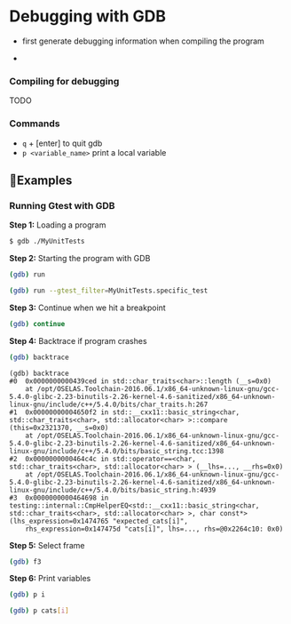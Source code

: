 # Debugging with GDB

- first generate debugging information when compiling the program



- 

### Compiling for debugging

TODO



### Commands

- `q` + [enter] to quit gdb
- `p <variable_name>` print a local variable





## Examples

### Running Gtest with GDB

**Step 1:** Loading a program

```bash
$ gdb ./MyUnitTests
```

**Step 2:** Starting the program with GDB

```bash
(gdb) run
```

```bash
(gdb) run --gtest_filter=MyUnitTests.specific_test
```

**Step 3:** Continue when we hit a breakpoint

```bash
(gdb) continue
```

**Step 4:** Backtrace if program crashes

```bash
(gdb) backtrace
```

```
(gdb) backtrace
#0  0x0000000000439ced in std::char_traits<char>::length (__s=0x0)
    at /opt/OSELAS.Toolchain-2016.06.1/x86_64-unknown-linux-gnu/gcc-5.4.0-glibc-2.23-binutils-2.26-kernel-4.6-sanitized/x86_64-unknown-linux-gnu/include/c++/5.4.0/bits/char_traits.h:267
#1  0x00000000004650f2 in std::__cxx11::basic_string<char, std::char_traits<char>, std::allocator<char> >::compare (this=0x2321370, __s=0x0)
    at /opt/OSELAS.Toolchain-2016.06.1/x86_64-unknown-linux-gnu/gcc-5.4.0-glibc-2.23-binutils-2.26-kernel-4.6-sanitized/x86_64-unknown-linux-gnu/include/c++/5.4.0/bits/basic_string.tcc:1398
#2  0x0000000000464c4c in std::operator==<char, std::char_traits<char>, std::allocator<char> > (__lhs=..., __rhs=0x0)
    at /opt/OSELAS.Toolchain-2016.06.1/x86_64-unknown-linux-gnu/gcc-5.4.0-glibc-2.23-binutils-2.26-kernel-4.6-sanitized/x86_64-unknown-linux-gnu/include/c++/5.4.0/bits/basic_string.h:4939
#3  0x0000000000464698 in testing::internal::CmpHelperEQ<std::__cxx11::basic_string<char, std::char_traits<char>, std::allocator<char> >, char const*> (lhs_expression=0x1474765 "expected_cats[i]",
    rhs_expression=0x147475d "cats[i]", lhs=..., rhs=@0x2264c10: 0x0)
```

**Step 5:** Select frame

```bash
(gdb) f3
```

**Step 6:** Print variables

```bash
(gdb) p i
```

```bash
(gdb) p cats[i]
```







